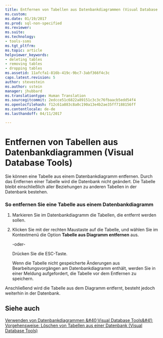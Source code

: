 ```yaml
---
title: Entfernen von Tabellen aus Datenbankdiagrammen (Visual Database Tools)| Microsoft-Dokumente
ms.custom: 
ms.date: 01/19/2017
ms.prod: sql-non-specified
ms.reviewer: 
ms.suite: 
ms.technology:
- tools-ssms
ms.tgt_pltfrm: 
ms.topic: article
helpviewer_keywords:
- deleting tables
- removing tables
- dropping tables
ms.assetid: 11afcfa1-816b-419c-9bc7-3abf366f4c3c
caps.latest.revision: 5
author: stevestein
ms.author: sstein
manager: jhubbard
ms.translationtype: Human Translation
ms.sourcegitcommit: 2edcce51c6822a89151c3c3c76fbaacb5edd54f4
ms.openlocfilehash: f12c61a883c8a0c190a13e4b2ae35ff7188156ff
ms.contentlocale: de-de
ms.lasthandoff: 04/11/2017

---
```

# <a name="remove-tables-from-database-diagrams-visual-database-tools"></a>Entfernen von Tabellen aus Datenbankdiagrammen (Visual Database Tools)
Sie können eine Tabelle aus einem Datenbankdiagramm entfernen. Durch das Entfernen einer Tabelle wird die Datenbank nicht geändert. Die Tabelle bleibt einschließlich aller Beziehungen zu anderen Tabellen in der Datenbank bestehen.  
  
### <a name="to-remove-a-table-from-a-database-diagram"></a>So entfernen Sie eine Tabelle aus einem Datenbankdiagramm  
  
1.  Markieren Sie im Datenbankdiagramm die Tabellen, die entfernt werden sollen.  
  
2.  Klicken Sie mit der rechten Maustaste auf die Tabelle, und wählen Sie im Kontextmenü die Option **Tabelle aus Diagramm entfernen** aus.  
  
    -oder-  
  
    Drücken Sie die ESC-Taste.  
  
    Wenn die Tabelle nicht gespeicherte Änderungen aus Bearbeitungsvorgängen am Datenbankdiagramm enthält, werden Sie in einer Meldung aufgefordert, die Tabelle vor dem Entfernen zu speichern.  
  
Anschließend wird die Tabelle aus dem Diagramm entfernt, besteht jedoch weiterhin in der Datenbank.  
  
## <a name="see-also"></a>Siehe auch  
[Verwenden von Datenbankdiagrammen &amp;#40;Visual Database Tools&amp;#41;](../../ssms/visual-db-tools/work-with-database-diagrams-visual-database-tools.md)  
[Vorgehensweise: Löschen von Tabellen aus einer Datenbank (Visual Database Tools)](http://msdn.microsoft.com/en-us/ca6aa3e9-9885-44c3-bafc-aec441fd97ec)  
  

